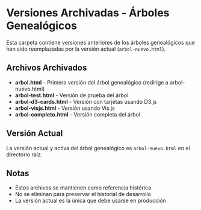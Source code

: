 # Versiones Archivadas - Árboles Genealógicos

Esta carpeta contiene versiones anteriores de los árboles genealógicos que han sido reemplazadas por la versión actual (`arbol-nuevo.html`).

## Archivos Archivados

- **arbol.html** - Primera versión del árbol genealógico (redirige a arbol-nuevo.html)
- **arbol-test.html** - Versión de prueba del árbol
- **arbol-d3-cards.html** - Versión con tarjetas usando D3.js
- **arbol-visjs.html** - Versión usando Vis.js
- **arbol-completo.html** - Versión completa del árbol

## Versión Actual

La versión actual y activa del árbol genealógico es `arbol-nuevo.html` en el directorio raíz.

## Notas

- Estos archivos se mantienen como referencia histórica
- No se eliminan para preservar el historial de desarrollo
- La versión actual es la única que debe usarse en producción
